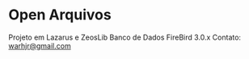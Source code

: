 # Open Arquivos
Projeto em Lazarus e ZeosLib
Banco de Dados FireBird 3.0.x
Contato: warhjr@gmail.com
